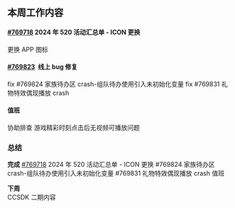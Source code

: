 ## 本周工作内容

#### [#769718](https://icc.pm.netease.com/v6/issues/769718) 2024 年 520 活动汇总单 - ICON 更换
更换 APP 图标


#### [#769823](https://icc.pm.netease.com/v6/issues/769823)  线上 bug 修复
fix  #769824 家族待办区 crash-组队待办使用引入未初始化变量
fix #769831 礼物特效偶现播放 crash


#### 值班
协助排查 游戏精彩时刻点击后无视频可播放问题



### 总结
**完成**
[#769718](https://icc.pm.netease.com/v6/issues/769718) 2024 年 520 活动汇总单 - ICON 更换
#769824 家族待办区 crash-组队待办使用引入未初始化变量
#769831 礼物特效偶现播放 crash
值班

**下周**  
CCSDK 二期内容